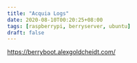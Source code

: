 ```yaml
---
title: "Acquia Logs"
date: 2020-08-10T00:20:25+08:00
tags: [raspberrypi, berryserver, ubuntu]
draft: false
---
```


https://berryboot.alexgoldcheidt.com/
